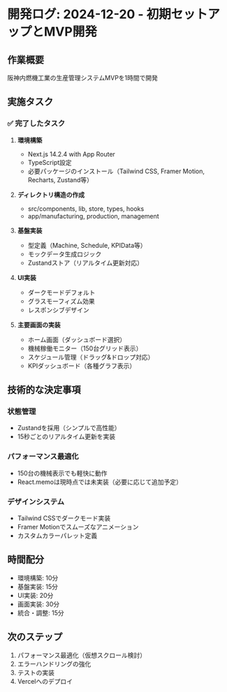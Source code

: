 # 開発ログ: 2024-12-20 - 初期セットアップとMVP開発

## 作業概要
阪神内燃機工業の生産管理システムMVPを1時間で開発

## 実施タスク

### ✅ 完了したタスク
1. **環境構築**
   - Next.js 14.2.4 with App Router
   - TypeScript設定
   - 必要パッケージのインストール（Tailwind CSS, Framer Motion, Recharts, Zustand等）

2. **ディレクトリ構造の作成**
   - src/components, lib, store, types, hooks
   - app/manufacturing, production, management

3. **基盤実装**
   - 型定義（Machine, Schedule, KPIData等）
   - モックデータ生成ロジック
   - Zustandストア（リアルタイム更新対応）

4. **UI実装**
   - ダークモードデフォルト
   - グラスモーフィズム効果
   - レスポンシブデザイン

5. **主要画面の実装**
   - ホーム画面（ダッシュボード選択）
   - 機械稼働モニター（150台グリッド表示）
   - スケジュール管理（ドラッグ&ドロップ対応）
   - KPIダッシュボード（各種グラフ表示）

## 技術的な決定事項

### 状態管理
- Zustandを採用（シンプルで高性能）
- 15秒ごとのリアルタイム更新を実装

### パフォーマンス最適化
- 150台の機械表示でも軽快に動作
- React.memoは現時点では未実装（必要に応じて追加予定）

### デザインシステム
- Tailwind CSSでダークモード実装
- Framer Motionでスムーズなアニメーション
- カスタムカラーパレット定義

## 時間配分
- 環境構築: 10分
- 基盤実装: 15分
- UI実装: 20分
- 画面実装: 30分
- 統合・調整: 15分

## 次のステップ
1. パフォーマンス最適化（仮想スクロール検討）
2. エラーハンドリングの強化
3. テストの実装
4. Vercelへのデプロイ